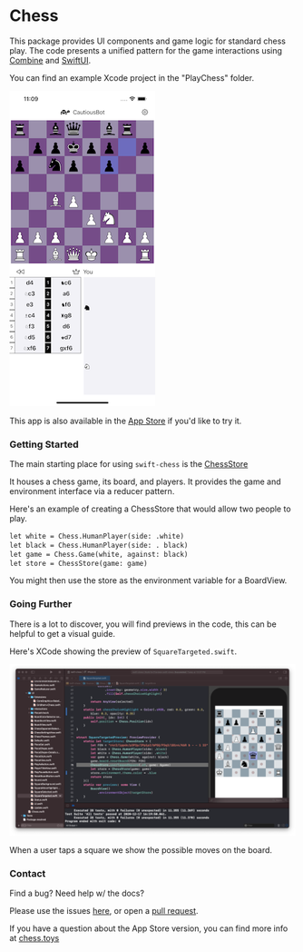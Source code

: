 # Chess

This package provides UI components and game logic for standard chess play. The code presents a unified pattern for the game interactions using 
[Combine](https://developer.apple.com/documentation/combine) and [SwiftUI](https://developer.apple.com/documentation/swiftui). 

You can find an example Xcode project in the "PlayChess" folder.
 
![](Screenshots/playchessapp.png)

This app is also available in the [App Store](https://apps.apple.com/us/app/playchess/id1544715134) if you'd like to try it.

### Getting Started

The main starting place for using `swift-chess` is the [ChessStore](./Sources/Chess/Store/ChessStore.swift)

It houses a chess game, its board, and players. It provides the game and environment interface via a reducer pattern.

Here's an example of creating a ChessStore that would allow two people to play.

```
let white = Chess.HumanPlayer(side: .white)
let black = Chess.HumanPlayer(side: . black)
let game = Chess.Game(white, against: black)
let store = ChessStore(game: game)
```

You might then use the store as the environment variable for a BoardView. 

### Going Further

There is a lot to discover, you will find previews in the code, this can be helpful to get a visual guide. 

Here's XCode showing the preview of `SquareTargeted.swift`. 

![](Screenshots/boardview.png)

When a user taps a square we show the possible moves on the board.


### Contact

Find a bug? Need help w/ the docs? 

Please use the issues [here](https://github.com/dpedley/swift-chess/issues), or open a [pull request](https://github.com/dpedley/swift-chess/pulls).

If you have a question about the App Store version, you can find more info at [chess.toys](https://chess.toys)
